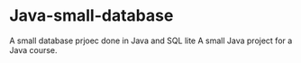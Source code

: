 # Java-small-database
A small database prjoec done in Java and SQL lite
A small Java project for a Java course.
